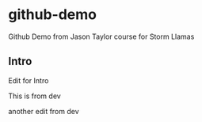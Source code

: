 # github-demo
Github Demo from Jason Taylor course for Storm Llamas

##  Intro
Edit for Intro


This is from dev

another edit from dev